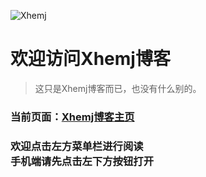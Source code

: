 ![](https://xhemj.gitee.io/books/logo.png "Xhemj")
# 欢迎访问Xhemj博客
> 这只是Xhemj博客而已，也没有什么别的。
### 当前页面：[Xhemj博客主页](/)
### 欢迎点击左方菜单栏进行阅读</br>手机端请先点击左下方按钮打开